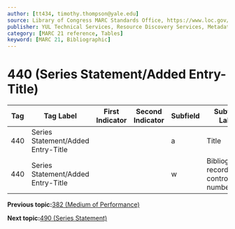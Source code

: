 ```yaml
---
author: [tt434, timothy.thompson@yale.edu]
source: Library of Congress MARC Standards Office, https://www.loc.gov/marc/bibliographic/bd440.html
publisher: YUL Technical Services, Resource Discovery Services, Metadata Services Unit
category: [MARC 21 reference, Tables]
keyword: [MARC 21, Bibliographic]
---
```


# 440 \(Series Statement/Added Entry-Title\)

|Tag|Tag Label|First Indicator|Second Indicator|Subfield|Subfield Label|Repeatable|
|---|---------|---------------|----------------|--------|--------------|----------|
|440|Series Statement/Added Entry-Title| | |a|Title|F|
|440|Series Statement/Added Entry-Title| | |w|Bibliographic record control number|F|

**Previous topic:**[382 \(Medium of Performance\)](../tables/382_bib_table.md)

**Next topic:**[490 \(Series Statement\)](../tables/490_bib_table.md)

